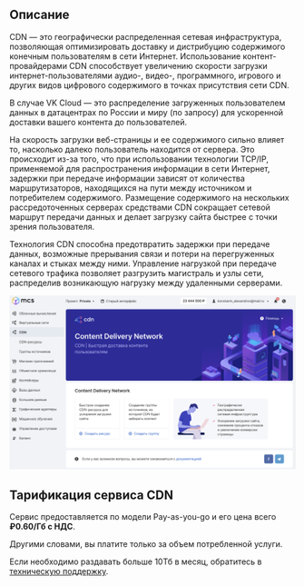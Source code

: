## Описание

CDN — это географически распределенная сетевая инфраструктура, позволяющая оптимизировать доставку и дистрибуцию содержимого конечным пользователям в сети Интернет. Использование контент-провайдерами CDN способствует увеличению скорости загрузки интернет-пользователями аудио-, видео-, программного, игрового и других видов цифрового содержимого в точках присутствия сети CDN.

В случае VK Cloud — это распределение загруженных пользователем данных в датацентрах по России и миру (по запросу) для ускоренной доставки вашего контента до пользователей.

На скорость загрузки веб-страницы и ее содержимого сильно влияет то, насколько далеко пользователь находится от сервера. Это происходит из-за того, что при использовании технологии TCP/IP, применяемой для распространения информации в сети Интернет, задержки при передаче информации зависят от количества маршрутизаторов, находящихся на пути между источником и потребителем содержимого. Размещение содержимого на нескольких рассредоточенных серверах средствами CDN сокращает сетевой маршрут передачи данных и делает загрузку сайта быстрее с точки зрения пользователя.

Технология CDN способна предотвратить задержки при передаче данных, возможные прерывания связи и потери на перегруженных каналах и стыках между ними. Управление нагрузкой при передаче сетевого трафика позволяет разгрузить магистраль и узлы сети, распределив возникающую нагрузку между удаленными серверами.

![](./assets/1600919110398-1600919110398.png)

## Тарификация сервиса CDN

Cервис предоставляется по модели Pay-as-you-go и его цена всего **₽0.60/Гб с НДС**.

Другими словами, вы платите только за объем потребленной услуги.

Если необходимо раздавать больше 10Тб в месяц, обратитесь в [техническую поддержку](https://mcs.mail.ru/docs/contacts).
